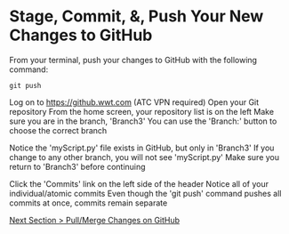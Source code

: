 # Stage, Commit, &, Push Your New Changes to GitHub



From your terminal, push your changes to GitHub with the following command:



```shell
git push
```

Log on to https://github.wwt.com (ATC VPN required)
Open your Git repository
From the home screen, your repository list is on the left
Make sure you are in the branch, 'Branch3'
You can use the 'Branch:' button to choose the correct branch

Notice the 'myScript.py' file exists in GitHub, but only in 'Branch3'
If you change to any other branch, you will not see 'myScript.py'
Make sure you return to 'Branch3' before continuing

Click the 'Commits' link on the left side of the header
Notice all of your individual/atomic commits
Even though the 'git push' command pushes all commits at once, commits remain separate





[Next Section > Pull/Merge Changes on GitHub](section_11.md "Pull/Merge Changes on GitHub")

